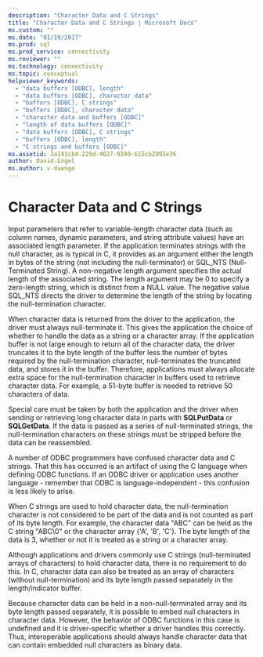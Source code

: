 ```yaml
---
description: "Character Data and C Strings"
title: "Character Data and C Strings | Microsoft Docs"
ms.custom: ""
ms.date: "01/19/2017"
ms.prod: sql
ms.prod_service: connectivity
ms.reviewer: ""
ms.technology: connectivity
ms.topic: conceptual
helpviewer_keywords: 
  - "data buffers [ODBC], length"
  - "data buffers [ODBC], character data"
  - "buffers [ODBC], C strings"
  - "buffers [ODBC], character data"
  - "character data and buffers [ODBC]"
  - "length of data buffers [ODBC]"
  - "data buffers [ODBC], C strings"
  - "buffers [ODBC], length"
  - "C strings and buffers [ODBC]"
ms.assetid: 3a141cb4-229d-4027-9349-615cb2995e36
author: David-Engel
ms.author: v-daenge
---
```

# Character Data and C Strings
Input parameters that refer to variable-length character data (such as column names, dynamic parameters, and string attribute values) have an associated length parameter. If the application terminates strings with the null character, as is typical in C, it provides as an argument either the length in bytes of the string (not including the null-terminator) or SQL_NTS (Null-Terminated String). A non-negative length argument specifies the actual length of the associated string. The length argument may be 0 to specify a zero-length string, which is distinct from a NULL value. The negative value SQL_NTS directs the driver to determine the length of the string by locating the null-termination character.  
  
 When character data is returned from the driver to the application, the driver must always null-terminate it. This gives the application the choice of whether to handle the data as a string or a character array. If the application buffer is not large enough to return all of the character data, the driver truncates it to the byte length of the buffer less the number of bytes required by the null-termination character, null-terminates the truncated data, and stores it in the buffer. Therefore, applications must always allocate extra space for the null-termination character in buffers used to retrieve character data. For example, a 51-byte buffer is needed to retrieve 50 characters of data.  
  
 Special care must be taken by both the application and the driver when sending or retrieving long character data in parts with **SQLPutData** or **SQLGetData**. If the data is passed as a series of null-terminated strings, the null-termination characters on these strings must be stripped before the data can be reassembled.  
  
 A number of ODBC programmers have confused character data and C strings. That this has occurred is an artifact of using the C language when defining ODBC functions. If an ODBC driver or application uses another language - remember that ODBC is language-independent - this confusion is less likely to arise.  
  
 When C strings are used to hold character data, the null-termination character is not considered to be part of the data and is not counted as part of its byte length. For example, the character data "ABC" can be held as the C string "ABC\0" or the character array {'A', 'B', 'C'}. The byte length of the data is 3, whether or not it is treated as a string or a character array.  
  
 Although applications and drivers commonly use C strings (null-terminated arrays of characters) to hold character data, there is no requirement to do this. In C, character data can also be treated as an array of characters (without null-termination) and its byte length passed separately in the length/indicator buffer.  
  
 Because character data can be held in a non-null-terminated array and its byte length passed separately, it is possible to embed null characters in character data. However, the behavior of ODBC functions in this case is undefined and it is driver-specific whether a driver handles this correctly. Thus, interoperable applications should always handle character data that can contain embedded null characters as binary data.
